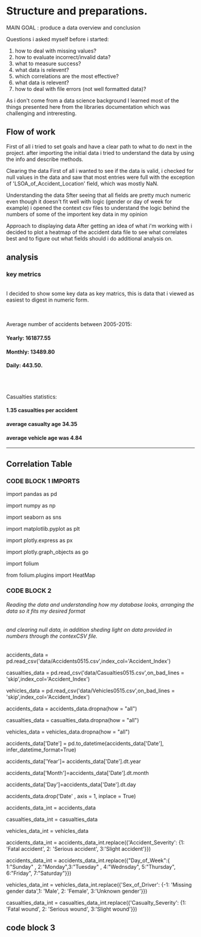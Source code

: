 # Structure and preparations.
MAIN GOAL : produce a data overview and conclusion

Questions i asked myself before i started:

1. how to deal with missing values?
2. how to evaluate incorrect/invalid data?
3. what to measure success?
4. what data is relevent?
5. which correlations are the most effective?
6. what data is relevent?
7. how to deal with file errors (not well formatted data)?

As i don't come from a data science background I learned most of the things presented here from the libraries documentation which was challenging and intreresting.

## Flow of work
First of all i tried to set goals and have a clear path to what to do next in the project. after importing the initial data i tried to understand the data by using the info and describe methods.

Clearing the data
First of all i wanted to see if the data is valid, i checked for null values in the data and saw that most entries were full with the exception of 'LSOA_of_Accident_Location' field, which was mostly NaN.

Understanding the data
Sfter seeing that all fields are pretty much numeric even though it doesn't fit well with logic (gender or day of week for example) i opened the context csv files to understand the logic behind the numbers of some of the importent key data in my opinion

Approach to displaying data
After getting an idea of what i'm working with i decided to plot a heatmap of the accident data file to see what correlates best and to figure out what fields should i do additional analysis on.

## analysis
### key metrics
<br>
I decided to show some key data as key matrics, this is data that i viewed as easiest to digest in numeric form.
<br>
<br>
<br>

Average number of accidents between 2005-2015:
#### Yearly: 161877.55
#### Monthly: 13489.80
#### Daily: 443.50.

<br>
<br>

Casualties statistics:
#### 1.35 casualties per accident
#### average casualty age 34.35
#### average vehicle age was 4.84
<hr>

## Correlation Table





### CODE BLOCK 1 IMPORTS

import pandas as pd

import numpy as np

import seaborn as sns 

import matplotlib.pyplot as plt

import plotly.express as px

import plotly.graph_objects as go

import folium

from folium.plugins import HeatMap

### CODE BLOCK 2
###### Reading the data and understanding how my database looks, arranging the data so it fits my desired format 
###### and clearing null data, in addition sheding light on data provided in numbers through the contexCSV file.

accidents_data = pd.read_csv('data/Accidents0515.csv',index_col='Accident_Index')

casualties_data = pd.read_csv('data/Casualties0515.csv',on_bad_lines = 'skip',index_col='Accident_Index')

vehicles_data = pd.read_csv('data/Vehicles0515.csv',on_bad_lines = 'skip',index_col='Accident_Index')


accidents_data = accidents_data.dropna(how = "all")

casualties_data = casualties_data.dropna(how = "all")

vehicles_data = vehicles_data.dropna(how = "all")


accidents_data['Date'] = pd.to_datetime(accidents_data['Date'], infer_datetime_format=True)

accidents_data['Year']= accidents_data['Date'].dt.year

accidents_data['Month']=accidents_data['Date'].dt.month

accidents_data['Day']=accidents_data['Date'].dt.day

accidents_data.drop('Date' , axis = 1, inplace = True)


accidents_data_int = accidents_data

casualties_data_int = casualties_data

vehicles_data_int = vehicles_data


accidents_data_int = accidents_data_int.replace({'Accident_Severity': {1: 'Fatal accident', 2: 'Serious accident', 3:'Slight accident'}})

accidents_data_int = accidents_data_int.replace({"Day_of_Week":{ 1:"Sunday" , 2:"Monday",3:"Tuesday" , 4:"Wednsday", 5:"Thursday", 6:"Friday", 7:"Saturday"}})

vehicles_data_int = vehicles_data_int.replace({'Sex_of_Driver': {-1: 'Missing gender data',1: 'Male', 2: 'Female', 3:'Unknown gender'}})

casualties_data_int = casualties_data_int.replace({'Casualty_Severity': {1: 'Fatal wound', 2: 'Serious wound', 3:'Slight wound'}})


## code block 3
